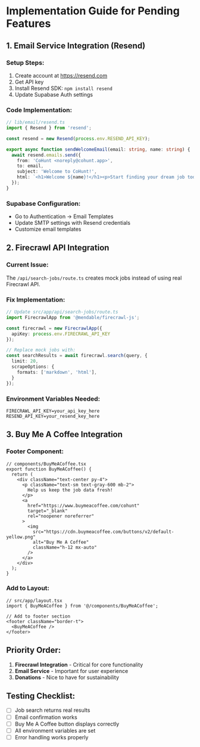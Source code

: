 # Implementation Guide for Pending Features

## 1. Email Service Integration (Resend)

### Setup Steps:
1. Create account at https://resend.com
2. Get API key
3. Install Resend SDK: `npm install resend`
4. Update Supabase Auth settings

### Code Implementation:
```typescript
// lib/email/resend.ts
import { Resend } from 'resend';

const resend = new Resend(process.env.RESEND_API_KEY);

export async function sendWelcomeEmail(email: string, name: string) {
  await resend.emails.send({
    from: 'CoHunt <noreply@cohunt.app>',
    to: email,
    subject: 'Welcome to CoHunt!',
    html: `<h1>Welcome ${name}!</h1><p>Start finding your dream job today.</p>`
  });
}
```

### Supabase Configuration:
- Go to Authentication → Email Templates
- Update SMTP settings with Resend credentials
- Customize email templates

## 2. Firecrawl API Integration

### Current Issue:
The `/api/search-jobs/route.ts` creates mock jobs instead of using real Firecrawl API.

### Fix Implementation:
```typescript
// Update src/app/api/search-jobs/route.ts
import FirecrawlApp from '@mendable/firecrawl-js';

const firecrawl = new FirecrawlApp({ 
  apiKey: process.env.FIRECRAWL_API_KEY 
});

// Replace mock jobs with:
const searchResults = await firecrawl.search(query, {
  limit: 20,
  scrapeOptions: {
    formats: ['markdown', 'html'],
  }
});
```

### Environment Variables Needed:
```env
FIRECRAWL_API_KEY=your_api_key_here
RESEND_API_KEY=your_resend_key_here
```

## 3. Buy Me A Coffee Integration

### Footer Component:
```tsx
// components/BuyMeACoffee.tsx
export function BuyMeACoffee() {
  return (
    <div className="text-center py-4">
      <p className="text-sm text-gray-600 mb-2">
        Help us keep the job data fresh!
      </p>
      <a 
        href="https://www.buymeacoffee.com/cohunt" 
        target="_blank"
        rel="noopener noreferrer"
      >
        <img 
          src="https://cdn.buymeacoffee.com/buttons/v2/default-yellow.png" 
          alt="Buy Me A Coffee" 
          className="h-12 mx-auto"
        />
      </a>
    </div>
  );
}
```

### Add to Layout:
```tsx
// src/app/layout.tsx
import { BuyMeACoffee } from '@/components/BuyMeACoffee';

// Add to footer section
<footer className="border-t">
  <BuyMeACoffee />
</footer>
```

## Priority Order:
1. **Firecrawl Integration** - Critical for core functionality
2. **Email Service** - Important for user experience
3. **Donations** - Nice to have for sustainability

## Testing Checklist:
- [ ] Job search returns real results
- [ ] Email confirmation works
- [ ] Buy Me A Coffee button displays correctly
- [ ] All environment variables are set
- [ ] Error handling works properly